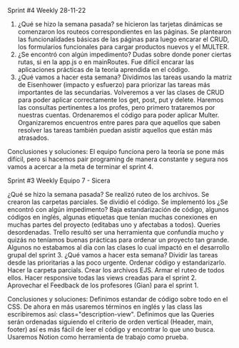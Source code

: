 Sprint #4
Weekly 28-11-22

1. ¿Qué se hizo la semana pasada?
    se hicieron las tarjetas dinámicas
    se comenzaron los routeos correspondientes en las páginas.
    Se plantearon las funcionalidades básicas de las páginas para luego encarar el CRUD, los formularios funcionales para cargar productos nuevos y el MULTER.
2. ¿Se encontró con algún impedimento?
    Dudas sobre donde poner ciertas rutas, si en la app.js o en mainRoutes.
    Fue difícil encarar las aplicaciones prácticas de la teoría aprendida en el código.
3. ¿Qué vamos a hacer esta semana?
    Dividimos las tareas usando la matriz de Eisenhower (impacto y esfuerzo) para priorizar las tareas más importantes de las secundarias.
    Volveremos a ver las clases de CRUD para poder aplicar correctamente los get, post, put y delete.
    Haremos las consultas pertinentes a los profes, pero primero trataremos por nuestras cuentas.
    Ordenaremos el código para poder aplicar Multer.
    Organizaremos encuentros entre pares para que aquellos que saben resolver las tareas también puedan asistir aquellos que están más atrasados.

Conclusiones y soluciones:
El equipo funciona pero la teoría se pone más difícil, pero si hacemos pair programing de manera constante y segura nos vamos a acercar a la meta de terminar el sprint 4.

Sprint #3
Weekly
Equipo 7 - Sicera

¿Qué se hizo la semana pasada?
    Se realizó ruteo de los archivos.
    Se crearon las carpetas parciales.
    Se dividió el código.
    Se implementó los
¿Se encontró con algún impedimento?
    Baja estandarización de código, algunos códigos en inglés, algunas etiquetas que tenían muchas conexiones en muchas partes del proyecto (editabas uno y afectabas a todos).
    Queries desordenadas.
    Trello resultó ser una herramienta que confundía mucho y quizás no teníamos buenas prácticas para ordenar un proyecto tan grande.
    Algunos no estabamos al día con las clases lo cual impactó en el desarrollo grupal del sprint 3.
¿Qué vamos a hacer esta semana?
    Dividir las tareas desde las prioritarias a las poco urgente.
    Ordenar código y estandarizarlo.
    Hacer la carpeta parcials.
    Crear los archivos EJS. Armar el ruteo de todos ellos.
    Hacer responsive todas las views creadas para el sprint 2.
    Aprovechar el Feedback de los profesores (Gian) para el sprint 1.

Conclusiones y soluciones:
    Definimos estandar de código sobre todo en el CSS. De ahora en más usaremos términos en inglés y las class las escribiremos así: class="description-view".
    Definimos que las Queries serán ordenadas siguiendo el criterio de orden vertical (Header, main, footer) así es más fácil de leer el código y encontrar lo que uno busca.
    Usaremos Notion como herramienta de trabajo como prueba.
